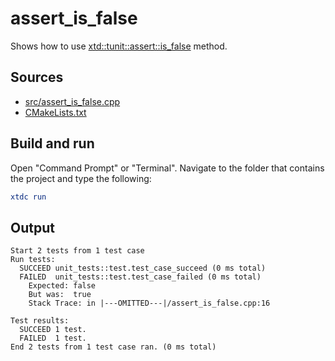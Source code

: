 # assert_is_false

Shows how to use [xtd::tunit::assert::is_false](https://gammasoft71.github.io/xtd/reference_guides/latest/classxtd_1_1tunit_1_1assert.html#a45420cdb8f73b166887c47233ff630bb) method.

## Sources

* [src/assert_is_false.cpp](src/assert_is_false.cpp)
* [CMakeLists.txt](CMakeLists.txt)

## Build and run

Open "Command Prompt" or "Terminal". Navigate to the folder that contains the project and type the following:

```cmake
xtdc run
```

## Output

```
Start 2 tests from 1 test case
Run tests:
  SUCCEED unit_tests::test.test_case_succeed (0 ms total)
  FAILED  unit_tests::test.test_case_failed (0 ms total)
    Expected: false
    But was:  true
    Stack Trace: in |---OMITTED---|/assert_is_false.cpp:16

Test results:
  SUCCEED 1 test.
  FAILED  1 test.
End 2 tests from 1 test case ran. (0 ms total)
```
